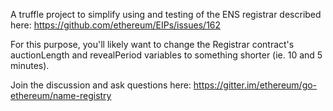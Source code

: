 A truffle project to simplify using and testing of the ENS registrar described here: https://github.com/ethereum/EIPs/issues/162

For this purpose, you'll likely want to change the Registrar contract's auctionLength and revealPeriod variables to something shorter (ie. 10 and 5 minutes). 

Join the discussion and ask questions here: https://gitter.im/ethereum/go-ethereum/name-registry